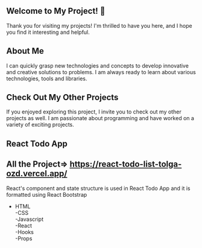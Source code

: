 
## Welcome to My Project! 👋
Thank you for visiting my projects! I'm thrilled to have you here, and I hope you find it interesting and helpful.

## About Me
I can quickly grasp new technologies and concepts to develop innovative and creative solutions to problems. I am always ready to learn about various technologies, tools and libraries.

## Check Out My Other Projects 
If you enjoyed exploring this project, I invite you to check out my other projects as well. I am passionate about programming and have worked on a variety of exciting projects.

## React Todo App
## All the Project=>  https://react-todo-list-tolga-ozd.vercel.app/
 React's component and state structure is used in React Todo App and it is formatted using React Bootstrap
 - HTML <br>
 -CSS <br>
 -Javascript <br>
 -React <br>
 -Hooks <br>
 -Props <br>
